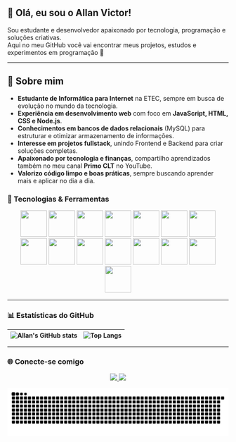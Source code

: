 ## 👋 Olá, eu sou o Allan Victor!

Sou estudante e desenvolvedor apaixonado por tecnologia, programação e soluções criativas.  
Aqui no meu GitHub você vai encontrar meus projetos, estudos e experimentos em programação 🚀

---
## 🔎 Sobre mim  

- **Estudante de Informática para Internet** na ETEC, sempre em busca de evolução no mundo da tecnologia.  
- **Experiência em desenvolvimento web** com foco em **JavaScript, HTML, CSS e Node.js**.  
- **Conhecimentos em bancos de dados relacionais** (MySQL) para estruturar e otimizar armazenamento de informações.  
- **Interesse em projetos fullstack**, unindo Frontend e Backend para criar soluções completas.  
- **Apaixonado por tecnologia e finanças**, compartilho aprendizados também no meu canal **Primo CLT** no YouTube.  
- **Valorizo código limpo e boas práticas**, sempre buscando aprender mais e aplicar no dia a dia.  

### 🚀 Tecnologias & Ferramentas

<p align="center">
    <img src="https://cdn.jsdelivr.net/gh/devicons/devicon/icons/nodejs/nodejs-original.svg" width="60" height="60"/>
  <img src="https://cdn.jsdelivr.net/gh/devicons/devicon/icons/javascript/javascript-original.svg" width="60" height="60"/>
  <img src="https://cdn.jsdelivr.net/gh/devicons/devicon/icons/html5/html5-original.svg" width="60" height="60"/>
  <img src="https://cdn.jsdelivr.net/gh/devicons/devicon/icons/css3/css3-original.svg" width="60" height="60"/>
  <img src="https://cdn.jsdelivr.net/gh/devicons/devicon/icons/mysql/mysql-original.svg" width="60" height="60"/>
    <img src="https://cdn.jsdelivr.net/gh/devicons/devicon/icons/php/php-original.svg" width="60" height="60"/>
    <img src="https://cdn.jsdelivr.net/gh/devicons/devicon/icons/java/java-original.svg" width="60" height="60"/>
    <img src="https://cdn.jsdelivr.net/gh/devicons/devicon/icons/python/python-original.svg" width="60" height="60"/>
    <img src="https://cdn.jsdelivr.net/gh/devicons/devicon/icons/typescript/typescript-original.svg" width="60" height="60"/>
    <img src="https://cdn.jsdelivr.net/gh/devicons/devicon/icons/figma/figma-original.svg" width="60" height="60"/>
    <img src="https://cdn.jsdelivr.net/gh/devicons/devicon/icons/canva/canva-original.svg" width="60" height="60"/>
    <img src="https://cdn.jsdelivr.net/gh/devicons/devicon/icons/mysql/mysql-original.svg" width="60" height="60"/>
    <img src="https://cdn.jsdelivr.net/gh/devicons/devicon/icons/docker/docker-original.svg" width="60" height="60"/>
    <img src="https://cdn.jsdelivr.net/gh/devicons/devicon/icons/git/git-original.svg" width="60" height="60"/>
    <img src="https://cdn.jsdelivr.net/gh/devicons/devicon/icons/github/github-original.svg" width="60" height="60"/>
</p>

---

### 📊 Estatísticas do GitHub

| ![Allan's GitHub stats](https://github-readme-stats.vercel.app/api?username=allanvictorsantos&show_icons=true&theme=radical) | ![Top Langs](https://github-readme-stats.vercel.app/api/top-langs/?username=allanvictorsantos&layout=compact&theme=radical) |
| --- | --- |

---

### 🌐 Conecte-se comigo
<p align="center">
  <a href="https://www.linkedin.com/in/allan-victor-santos" target="_blank">
    <img src="https://img.shields.io/badge/-LinkedIn-%230077B5?style=for-the-badge&logo=linkedin&logoColor=white"/>
  </a>
  <a href="mailto:allanvictorsantosdejesus@gmail.com">
    <img src="https://img.shields.io/badge/-Gmail-%23EA4335?style=for-the-badge&logo=gmail&logoColor=white"/>
  </a>
</p>
<picture>
  <source media="(prefers-color-scheme: dark)" srcset="https://raw.githubusercontent.com/allanvictorsantos/allanvictorsantos/output/github-contribution-grid-snake-dark.svg">
  <source media="(prefers-color-scheme: light)" srcset="https://raw.githubusercontent.com/allanvictorsantos/allanvictorsantos/output/github-contribution-grid-snake.svg">
  <img alt="github contribution grid snake animation" src="https://raw.githubusercontent.com/allanvictorsantos/allanvictorsantos/output/github-contribution-grid-snake.svg">
</picture>
